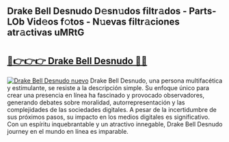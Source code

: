 ## Drake Bell Desnudo D𝚎sn𝚞dos filtr𝚊dos - Parts-LOb Vid𝚎os f𝚘tos - N𝚞evas filtr𝚊ciones atr𝚊ctivas uMRtG

# <h2><a href="http://mb1vhc9.tromn.icu/?c=Drake+Bell+Desnudo">🔗👉👉👉 Drake Bell Desnudo 🔗🔗</a></h2>

[![Drake Bell Desnudo nuevo](https://i.imgur.com/pEAQMta.gif)](http://mb1vhc9.tromn.icu/?c=Drake+Bell+Desnudo)
Drake Bell Desnudo, una persona multifacética y estimulante, se resiste a la descripción simple. Su enfoque único para crear una presencia en línea ha fascinado y provocado observadores, generando debates sobre moralidad, autorrepresentación y las complejidades de las sociedades digitales. A pesar de la incertidumbre de sus próximos pasos, su impacto en los medios digitales es significativo. Con un espíritu inquebrantable y un atractivo innegable, Drake Bell Desnudo journey en el mundo en línea es imparable.
